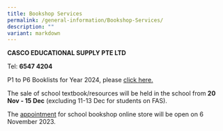 ```yaml
---
title: Bookshop Services
permalink: /general-information/Bookshop-Services/
description: ""
variant: markdown
---
```

<b>CASCO EDUCATIONAL SUPPLY PTE LTD</b> 

Tel:&nbsp;<b>6547 4204</b>

  
P1 to P6 Booklists for Year 2024, please [click here.](https://drive.google.com/drive/folders/1u1D_W9VIKjTg-iK2Fg0xETGBXv8aQ9Pw?usp=sharing)

The sale of school textbook/resources will be held in the school from **20 Nov - 15 Dec** (excluding 11-13 Dec for students on FAS).

The [appointment](https://smex-ctp.trendmicro.com/wis/clicktime/v1/query?url=www.fgps.cascoedusupply.com.sg&amp;umid=a6ecb81f-775e-4879-a331-36d661d8fdad&amp;auth=e929269a55a0d32e6216ace4b2af01825e2bf518-0b02ae86ea5f4156cd2a9782f4969b2ae2afc8b8) for school bookshop online store will be open on 6 November 2023. 
